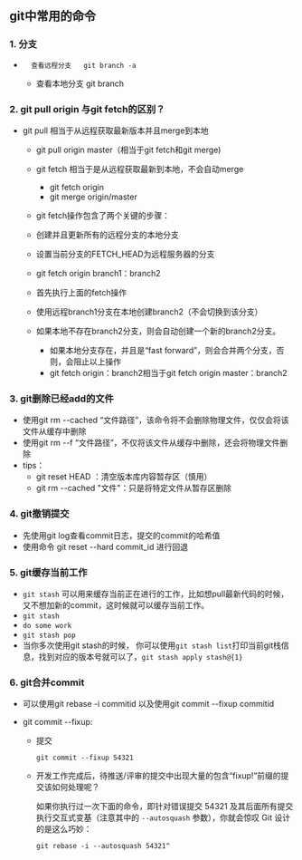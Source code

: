 ## git中常用的命令
### 1. 分支
*		查看远程分支   git branch -a
  *	查看本地分支	  git branch

### 2. git pull  origin 与git fetch的区别？
* git pull 相当于从远程获取最新版本并且merge到本地

  * git pull origin master（相当于git fetch和git merge)


  * git fetch 相当于是从远程获取最新到本地，不会自动merge
      * git fetch origin
      * git merge origin/master
  * git fetch操作包含了两个关键的步骤：
  * 创建并且更新所有的远程分支的本地分支
  * 设置当前分支的FETCH_HEAD为远程服务器的分支
  * git fetch origin branch1：branch2
  * 首先执行上面的fetch操作
  * 使用远程branch1分支在本地创建branch2（不会切换到该分支）
  * 如果本地不存在branch2分支，则会自动创建一个新的branch2分支。
    * 如果本地分支存在，并且是“fast forward”，则会合并两个分支，否则，会阻止以上操作
    * git fetch origin：branch2相当于git fetch origin master：branch2

### 3. git删除已经add的文件

* 使用git rm --cached “文件路径”，该命令将不会删除物理文件，仅仅会将该文件从缓存中删除
* 使用git rm --f “文件路径”，不仅将该文件从缓存中删除，还会将物理文件删除
* tips：
  * git reset HEAD ：清空版本库内容暂存区（慎用）
  * git rm --cached "文件"：只是将特定文件从暂存区删除

### 4. git撤销提交

* 先使用git log查看commit日志，提交的commit的哈希值
* 使用命令  git reset --hard commit_id  进行回退

### 5. git缓存当前工作

* `git stash` 可以用来缓存当前正在进行的工作，比如想pull最新代码的时候，又不想加新的commit，这时候就可以缓存当前工作。
* `git stash`
* `do some work`
* `git stash pop`
* 当你多次使用git stash的时候， 你可以使用`git stash list`打印当前git栈信息，找到对应的版本号就可以了，`git stash apply stash@{1}`

### 6. git合并commit

* 可以使用git rebase -i  commitid  以及使用git commit --fixup commitid

* git commit --fixup:

  * 提交

    ```shell
    git commit --fixup 54321
    ```

  * 开发工作完成后，待推送/评审的提交中出现大量的包含“fixup!”前缀的提交该如何处理呢？

    如果你执行过一次下面的命令，即针对错误提交 54321 及其后面所有提交执行交互式变基（注意其中的 `--autosquash` 参数），你就会惊叹 Git 设计的是这么巧妙：

    ```shell
    git rebase -i --autosquash 54321^
    ```

    ​

